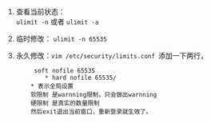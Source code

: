 1. 查看当前状态：<br>
        `ulimit -n` 或者 `ulimit -a`

2.  临时修改： `ulimit -n 65535`
3.  永久修改：`vim /etc/security/limits.conf `添加一下两行，
    ```aidl
         soft nofile 65535
            * hard nofile 65535/
        * 表示全局设置
        软限制 是warnning限制，只会做出warnning
        硬限制 是真实的数量限制 
        然后exit退出当前窗口，重新登录就生效了。
    ```